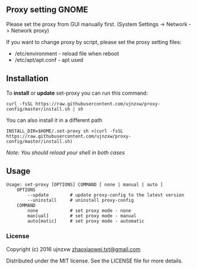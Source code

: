 ## Proxy setting GNOME

Please set the proxy from GUI manually first.
(System Settings -> Network -> Network proxy)

If you want to change proxy by script, please
set the proxy setting files:
- /etc/environment  - reload file when reboot
- /etc/apt/apt.conf - apt used

## Installation

To **install** or **update** set-proxy you can run this command:

`curl -fsSL https://raw.githubusercontent.com/ujnzxw/proxy-config/master/install.sh | sh`

You can also install it in a different path

`INSTALL_DIR=$HOME/.set-proxy sh <(curl -fsSL https://raw.githubusercontent.com/ujnzxw/proxy-config/master/install.sh)`


_Note: You should reload your shell in both cases_

## Usage
```
Usage: set-proxy [OPTIONS] COMMAND [ none | manual | auto ]
    OPTIONS
        --update        # update proxy-config to the latest version
        --uninstall     # uninstall proxy-config
    COMMAND
        none            # set proxy mode - none
        man[ual]        # set proxy mode - manual
        auto[matic]     # set proxy mode - automatic
```


### License
Copyright (c) 2016 ujnzxw <zhaoxiaowei.txt@gmail.com>

Distributed under the MIT license. See the LICENSE file for more details.

